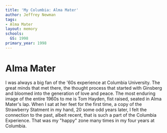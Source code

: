 ```yaml
---
title: 'My Columbia: Alma Mater'
author: Jeffrey Newman
tags:
- Alma Mater
layout: memory
schools:
  GS: 1998
primary_year: 1998
---
```

# Alma Mater

I was always a big fan of the '60s experience at Columbia University. The great minds that met there, the thought process that started with Ginsberg and bloomed into the generation of love and peace. The most enduring image of the entire 1960s to me is Tom Hayden, fist raised, seated in Alma Mater's lap. When I sat at her feet for the first time, a copy of the Strawberry Statment in my hand, 20 some odd years later, I felt the connection to the past, albeit recent, that is such a part of the Columbia Experience. That was my "happy" zone many times in my four years at Columbia.
